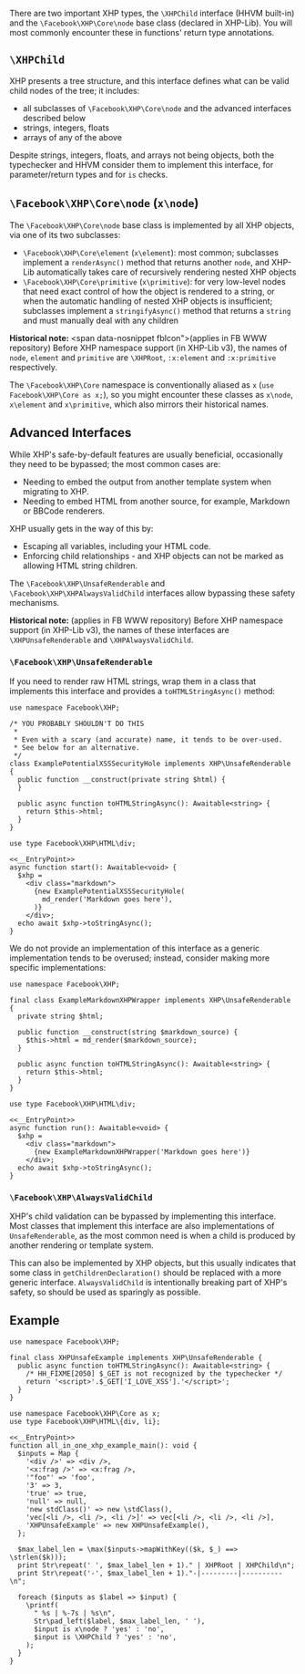 There are two important XHP types, the `\XHPChild` interface (HHVM built-in) and
the `\Facebook\XHP\Core\node` base class (declared in XHP-Lib). You will most
commonly encounter these in functions' return type annotations.

## `\XHPChild`

XHP presents a tree structure, and this interface defines what can be valid child nodes of the tree; it includes:

- all subclasses of `\Facebook\XHP\Core\node` and the advanced interfaces
  described below
- strings, integers, floats
- arrays of any of the above

Despite strings, integers, floats, and arrays not being objects, both the typechecker and HHVM consider them to implement this interface,
for parameter/return types and for `is` checks.

## `\Facebook\XHP\Core\node` (`x\node`)

The `\Facebook\XHP\Core\node` base class is implemented by all XHP objects, via
one of its two subclasses:

- `\Facebook\XHP\Core\element` (`x\element`): most common; subclasses implement a
  `renderAsync()` method that returns another `node`, and XHP-Lib automatically
  takes care of recursively rendering nested XHP objects
- `\Facebook\XHP\Core\primitive` (`x\primitive`): for very low-level nodes that
  need exact control of how the object is rendered to a string, or when the
  automatic handling of nested XHP objects is insufficient; subclasses implement
  a `stringifyAsync()` method that returns a `string` and must manually deal with
  any children

**Historical note:**
<span data-nosnippet fbIcon">(applies in FB WWW repository)</span>
Before XHP namespace support (in XHP-Lib v3), the names of
`node`, `element` and `primitive` are `\XHPRoot`, `:x:element` and
`:x:primitive` respectively.

The `\Facebook\XHP\Core` namespace is conventionally aliased as `x` (`use Facebook\XHP\Core as x;`), so you might encounter these classes as `x\node`,
`x\element` and `x\primitive`, which also mirrors their historical names.

## Advanced Interfaces

While XHP's safe-by-default features are usually beneficial, occasionally they need to be bypassed; the most common cases are:
 - Needing to embed the output from another template system when migrating to XHP.
 - Needing to embed HTML from another source, for example, Markdown or BBCode renderers.

XHP usually gets in the way of this by:
 - Escaping all variables, including your HTML code.
 - Enforcing child relationships - and XHP objects can not be marked as allowing HTML string children.

The `\Facebook\XHP\UnsafeRenderable` and `\Facebook\XHP\XHPAlwaysValidChild` interfaces allow bypassing these safety mechanisms.

**Historical note:**
<span data-nosnippet class="fbOnly fbIcon">(applies in FB WWW repository)</span>
Before XHP namespace support (in XHP-Lib v3), the names of
these interfaces are `\XHPUnsafeRenderable` and `\XHPAlwaysValidChild`.

### `\Facebook\XHP\UnsafeRenderable`

If you need to render raw HTML strings, wrap them in a class that implements this interface and provides a `toHTMLStringAsync()` method:

```md.xss-security-hole.inc.hack
use namespace Facebook\XHP;

/* YOU PROBABLY SHOULDN'T DO THIS
 *
 * Even with a scary (and accurate) name, it tends to be over-used.
 * See below for an alternative.
 */
class ExamplePotentialXSSSecurityHole implements XHP\UnsafeRenderable {
  public function __construct(private string $html) {
  }

  public async function toHTMLStringAsync(): Awaitable<string> {
    return $this->html;
  }
}
```
```md.xss-security-hole.hack no-auto-output
use type Facebook\XHP\HTML\div;

<<__EntryPoint>>
async function start(): Awaitable<void> {
  $xhp =
    <div class="markdown">
      {new ExamplePotentialXSSSecurityHole(
        md_render('Markdown goes here'),
      )}
    </div>;
  echo await $xhp->toStringAsync();
}
```

We do not provide an implementation of this interface as a generic implementation tends to be overused; instead, consider making more specific
implementations:

```md.markdown-wrapper.inc.hack
use namespace Facebook\XHP;

final class ExampleMarkdownXHPWrapper implements XHP\UnsafeRenderable {
  private string $html;

  public function __construct(string $markdown_source) {
    $this->html = md_render($markdown_source);
  }

  public async function toHTMLStringAsync(): Awaitable<string> {
    return $this->html;
  }
}
```
```md.markdown-wrapper.hack no-auto-output
use type Facebook\XHP\HTML\div;

<<__EntryPoint>>
async function run(): Awaitable<void> {
  $xhp =
    <div class="markdown">
      {new ExampleMarkdownXHPWrapper('Markdown goes here')}
    </div>;
  echo await $xhp->toStringAsync();
}
```

### `\Facebook\XHP\AlwaysValidChild`

XHP's child validation can be bypassed by implementing this interface. Most classes that implement this interface are also implementations of
`UnsafeRenderable`, as the most common need is when a child is produced by another rendering or template system.

This can also be implemented by XHP objects, but this usually indicates that some class in `getChildrenDeclaration()` should be replaced with a more generic interface.
`AlwaysValidChild` is intentionally breaking part of XHP's safety, so should be used as sparingly as possible.

## Example

```all-in-one.inc.hack
use namespace Facebook\XHP;

final class XHPUnsafeExample implements XHP\UnsafeRenderable {
  public async function toHTMLStringAsync(): Awaitable<string> {
    /* HH_FIXME[2050] $_GET is not recognized by the typechecker */
    return '<script>'.$_GET['I_LOVE_XSS'].'</script>';
  }
}
```
```all-in-one.hack
use namespace Facebook\XHP\Core as x;
use type Facebook\XHP\HTML\{div, li};

<<__EntryPoint>>
function all_in_one_xhp_example_main(): void {
  $inputs = Map {
    '<div />' => <div />,
    '<x:frag />' => <x:frag />,
    '"foo"' => 'foo',
    '3' => 3,
    'true' => true,
    'null' => null,
    'new stdClass()' => new \stdClass(),
    'vec[<li />, <li />, <li />]' => vec[<li />, <li />, <li />],
    'XHPUnsafeExample' => new XHPUnsafeExample(),
  };

  $max_label_len = \max($inputs->mapWithKey(($k, $_) ==> \strlen($k)));
  print Str\repeat(' ', $max_label_len + 1)." | XHPRoot | XHPChild\n";
  print Str\repeat('-', $max_label_len + 1)."-|---------|----------\n";

  foreach ($inputs as $label => $input) {
    \printf(
      " %s | %-7s | %s\n",
      Str\pad_left($label, $max_label_len, ' '),
      $input is x\node ? 'yes' : 'no',
      $input is \XHPChild ? 'yes' : 'no',
    );
  }
}
```

